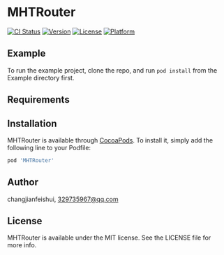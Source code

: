 # MHTRouter

[![CI Status](https://img.shields.io/travis/changjianfeishui/MHTRouter.svg?style=flat)](https://travis-ci.org/changjianfeishui/MHTRouter)
[![Version](https://img.shields.io/cocoapods/v/MHTRouter.svg?style=flat)](https://cocoapods.org/pods/MHTRouter)
[![License](https://img.shields.io/cocoapods/l/MHTRouter.svg?style=flat)](https://cocoapods.org/pods/MHTRouter)
[![Platform](https://img.shields.io/cocoapods/p/MHTRouter.svg?style=flat)](https://cocoapods.org/pods/MHTRouter)

## Example

To run the example project, clone the repo, and run `pod install` from the Example directory first.

## Requirements

## Installation

MHTRouter is available through [CocoaPods](https://cocoapods.org). To install
it, simply add the following line to your Podfile:

```ruby
pod 'MHTRouter'
```

## Author

changjianfeishui, 329735967@qq.com

## License

MHTRouter is available under the MIT license. See the LICENSE file for more info.
